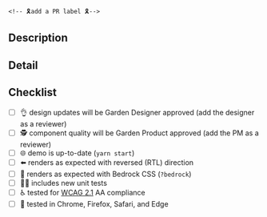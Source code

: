 <!-- structure the Title above as the first line of a
     https://conventionalcommits.org/ message. example: "feat(buttons):
     add a muted button component". the title informs the semantic
     version bump if this PR is merged. -->

                                                                                                                      <!-- 🎗add a PR label 🎗-->

## Description

<!-- a summary of the changes introduced by this PR. this description
     may populate the commit body and versioned changelog if the PR is
     merged. -->

## Detail

<!-- supporting details; screen shot, code, etc. -->

<!-- closes GITHUB_ISSUE -->

## Checklist

<!-- check the items below that will be completed prior to merge.
     strikethrough any item text that does not apply to this PR. -->

- [ ] :ok_hand: design updates will be Garden Designer approved (add the designer as a reviewer)
- [ ] :detective: component quality will be Garden Product approved (add the PM as a reviewer)
- [ ] :globe_with_meridians: demo is up-to-date (`yarn start`)
- [ ] :arrow_left: renders as expected with reversed (RTL) direction
- [ ] :metal: renders as expected with Bedrock CSS (`?bedrock`)
- [ ] :guardsman: includes new unit tests
- [ ] :wheelchair: tested for [WCAG 2.1](https://www.w3.org/TR/WCAG21) AA compliance
- [ ] :memo: tested in Chrome, Firefox, Safari, and Edge
